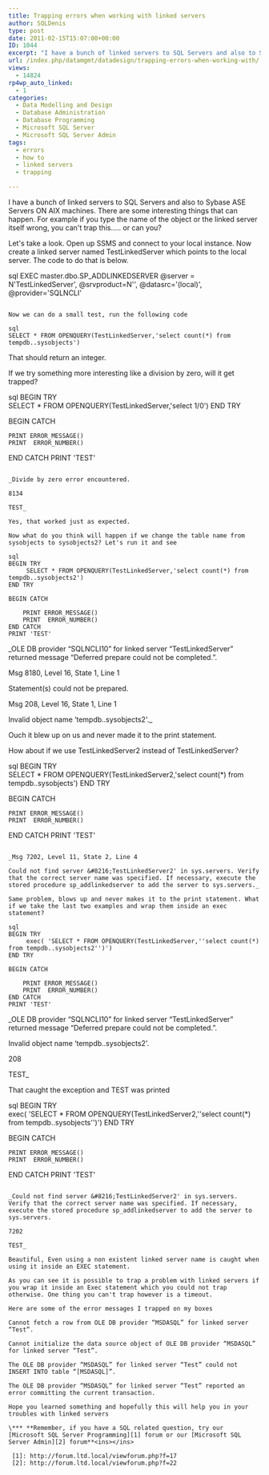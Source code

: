 ```yaml
---
title: Trapping errors when working with linked servers
author: SQLDenis
type: post
date: 2011-02-15T15:07:00+00:00
ID: 1044
excerpt: "I have a bunch of linked servers to SQL Servers and also to Sybase ASE Servers ON AIX machines. There are some interesting things that can happen. For example if you type the name of the object or the linked server itself wrong, you can't trap this.....&hellip;"
url: /index.php/datamgmt/datadesign/trapping-errors-when-working-with/
views:
  - 14824
rp4wp_auto_linked:
  - 1
categories:
  - Data Modelling and Design
  - Database Administration
  - Database Programming
  - Microsoft SQL Server
  - Microsoft SQL Server Admin
tags:
  - errors
  - how to
  - linked servers
  - trapping

---
```

I have a bunch of linked servers to SQL Servers and also to Sybase ASE Servers ON AIX machines. There are some interesting things that can happen. For example if you type the name of the object or the linked server itself wrong, you can't trap this….. or can you?

Let's take a look. Open up SSMS and connect to your local instance. Now create a linked server named TestLinkedServer which points to the local server. The code to do that is below.

sql
EXEC master.dbo.SP_ADDLINKEDSERVER @server = N'TestLinkedServer',
                                   @srvproduct=N'',
                                   @datasrc='(local)',
                                   @provider='SQLNCLI'
```

Now we can do a small test, run the following code

sql
SELECT * FROM OPENQUERY(TestLinkedServer,'select count(*) from tempdb..sysobjects')
```

That should return an integer.

If we try something more interesting like a division by zero, will it get trapped?

sql
BEGIN TRY	
	 SELECT * FROM OPENQUERY(TestLinkedServer,'select 1/0')
END TRY

BEGIN CATCH
	 
	PRINT ERROR_MESSAGE() 
	PRINT  ERROR_NUMBER()
END CATCH
PRINT 'TEST'
```

_Divide by zero error encountered.
  
8134
  
TEST_

Yes, that worked just as expected.
  
Now what do you think will happen if we change the table name from sysobjects to sysobjects2? Let's run it and see

sql
BEGIN TRY	
	 SELECT * FROM OPENQUERY(TestLinkedServer,'select count(*) from tempdb..sysobjects2')
END TRY

BEGIN CATCH
	 
	PRINT ERROR_MESSAGE() 
	PRINT  ERROR_NUMBER()
END CATCH
PRINT 'TEST'
```

_OLE DB provider “SQLNCLI10” for linked server “TestLinkedServer” returned message “Deferred prepare could not be completed.”.
  
Msg 8180, Level 16, State 1, Line 1
  
Statement(s) could not be prepared.
  
Msg 208, Level 16, State 1, Line 1
  
Invalid object name &#8216;tempdb..sysobjects2'._

Ouch it blew up on us and never made it to the print statement.

How about if we use TestLinkedServer2 instead of TestLinkedServer?

sql
BEGIN TRY	
	 SELECT * FROM OPENQUERY(TestLinkedServer2,'select count(*) from tempdb..sysobjects')
END TRY

BEGIN CATCH
	 
	PRINT ERROR_MESSAGE() 
	PRINT  ERROR_NUMBER()
END CATCH
PRINT 'TEST'
```

_Msg 7202, Level 11, State 2, Line 4
  
Could not find server &#8216;TestLinkedServer2' in sys.servers. Verify that the correct server name was specified. If necessary, execute the stored procedure sp_addlinkedserver to add the server to sys.servers._

Same problem, blows up and never makes it to the print statement. What if we take the last two examples and wrap them inside an exec statement?

sql
BEGIN TRY	
	 exec( 'SELECT * FROM OPENQUERY(TestLinkedServer,''select count(*) from tempdb..sysobjects2'')')
END TRY

BEGIN CATCH
	 
	PRINT ERROR_MESSAGE() 
	PRINT  ERROR_NUMBER()
END CATCH
PRINT 'TEST'
```

_OLE DB provider “SQLNCLI10” for linked server “TestLinkedServer” returned message “Deferred prepare could not be completed.”.
  
Invalid object name &#8216;tempdb..sysobjects2'.
  
208
  
TEST_

That caught the exception and TEST was printed

sql
BEGIN TRY	
	 exec( 'SELECT * FROM OPENQUERY(TestLinkedServer2,''select count(*) from tempdb..sysobjects'')')
END TRY

BEGIN CATCH
	 
	PRINT ERROR_MESSAGE() 
	PRINT  ERROR_NUMBER()
END CATCH
PRINT 'TEST'
```

_Could not find server &#8216;TestLinkedServer2' in sys.servers. Verify that the correct server name was specified. If necessary, execute the stored procedure sp_addlinkedserver to add the server to sys.servers.
  
7202
  
TEST_

Beautiful, Even using a non existent linked server name is caught when using it inside an EXEC statement.

As you can see it is possible to trap a problem with linked servers if you wrap it inside an Exec statement which you could not trap otherwise. One thing you can't trap however is a timeout.

Here are some of the error messages I trapped on my boxes

Cannot fetch a row from OLE DB provider “MSDASQL” for linked server “Test”.
  
Cannot initialize the data source object of OLE DB provider “MSDASQL” for linked server “Test”.
  
The OLE DB provider “MSDASQL” for linked server “Test” could not INSERT INTO table “[MSDASQL]”.
  
The OLE DB provider “MSDASQL” for linked server “Test” reported an error committing the current transaction.

Hope you learned something and hopefully this will help you in your troubles with linked servers

\*** **Remember, if you have a SQL related question, try our [Microsoft SQL Server Programming][1] forum or our [Microsoft SQL Server Admin][2] forum**<ins></ins>

 [1]: http://forum.ltd.local/viewforum.php?f=17
 [2]: http://forum.ltd.local/viewforum.php?f=22